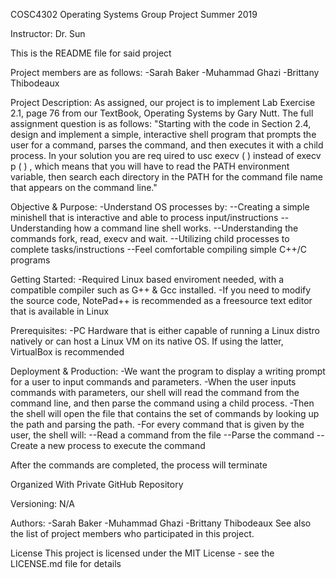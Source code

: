 

COSC4302 Operating Systems Group Project Summer 2019

Instructor: Dr. Sun

This is the README file for said project

Project members are as follows:
-Sarah Baker
-Muhammad Ghazi
-Brittany Thibodeaux

Project Description:
As assigned, our project is to implement Lab Exercise 2.1, page 76 from our TextBook, Operating Systems by Gary Nutt.
The full assignment question is as follows:	
"Starting with the code in Section 2.4, design and implement a simple, interactive shell program
that prompts the user for a command, parses the command, and then executes it with
a child process. In your solution you are req uired to usc execv ( ) instead of execv p ( ) ,
which means that you will have to read the PATH environment variable, then search each
directory in the PATH for the command file name that appears on the command line."

Objective & Purpose: 
-Understand OS processes by:
--Creating a simple minishell that is interactive and able to process input/instructions
--Understanding how a command line shell works.
--Understanding the commands fork, read, execv and wait.
--Utilizing child processes to complete tasks/instructions
--Feel comfortable compiling simple C++/C programs 

Getting Started:
-Required Linux based enviroment needed, with a compatible compiler such as G++ & Gcc installed.
-If you need to modify the source code, NotePad++ is recommended as a freesource text editor that is available in Linux 

Prerequisites:
-PC Hardware that is either capable of running a Linux distro natively or can host a Linux VM on its native OS. If using the latter, VirtualBox is recommended

Deployment & Production:
-We want the program to display a writing prompt for a user to input commands and parameters.
-When the user inputs commands with parameters, our shell will read the command from the command line, and then parse the command using a child process. 
-Then the shell will open the file that contains the set of commands by looking up the path and parsing the path.
-For every command that is given by the user, the shell will:
--Read a command from the file
--Parse the command
--Create a new process to execute the command

After the commands are completed, the process will terminate

Organized With Private GitHub Repository

Versioning:
N/A

Authors:
-Sarah Baker
-Muhammad Ghazi
-Brittany Thibodeaux
See also the list of project members who participated in this project.

License
This project is licensed under the MIT License - see the LICENSE.md file for details


